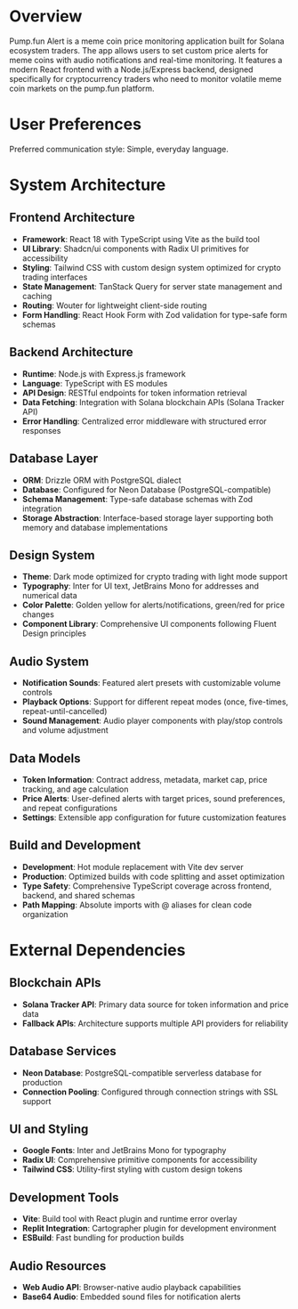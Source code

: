 # Overview

Pump.fun Alert is a meme coin price monitoring application built for Solana ecosystem traders. The app allows users to set custom price alerts for meme coins with audio notifications and real-time monitoring. It features a modern React frontend with a Node.js/Express backend, designed specifically for cryptocurrency traders who need to monitor volatile meme coin markets on the pump.fun platform.

# User Preferences

Preferred communication style: Simple, everyday language.

# System Architecture

## Frontend Architecture
- **Framework**: React 18 with TypeScript using Vite as the build tool
- **UI Library**: Shadcn/ui components with Radix UI primitives for accessibility
- **Styling**: Tailwind CSS with custom design system optimized for crypto trading interfaces
- **State Management**: TanStack Query for server state management and caching
- **Routing**: Wouter for lightweight client-side routing
- **Form Handling**: React Hook Form with Zod validation for type-safe form schemas

## Backend Architecture
- **Runtime**: Node.js with Express.js framework
- **Language**: TypeScript with ES modules
- **API Design**: RESTful endpoints for token information retrieval
- **Data Fetching**: Integration with Solana blockchain APIs (Solana Tracker API)
- **Error Handling**: Centralized error middleware with structured error responses

## Database Layer
- **ORM**: Drizzle ORM with PostgreSQL dialect
- **Database**: Configured for Neon Database (PostgreSQL-compatible)
- **Schema Management**: Type-safe database schemas with Zod integration
- **Storage Abstraction**: Interface-based storage layer supporting both memory and database implementations

## Design System
- **Theme**: Dark mode optimized for crypto trading with light mode support
- **Typography**: Inter for UI text, JetBrains Mono for addresses and numerical data
- **Color Palette**: Golden yellow for alerts/notifications, green/red for price changes
- **Component Library**: Comprehensive UI components following Fluent Design principles

## Audio System
- **Notification Sounds**: Featured alert presets with customizable volume controls
- **Playback Options**: Support for different repeat modes (once, five-times, repeat-until-cancelled)
- **Sound Management**: Audio player components with play/stop controls and volume adjustment

## Data Models
- **Token Information**: Contract address, metadata, market cap, price tracking, and age calculation
- **Price Alerts**: User-defined alerts with target prices, sound preferences, and repeat configurations
- **Settings**: Extensible app configuration for future customization features

## Build and Development
- **Development**: Hot module replacement with Vite dev server
- **Production**: Optimized builds with code splitting and asset optimization
- **Type Safety**: Comprehensive TypeScript coverage across frontend, backend, and shared schemas
- **Path Mapping**: Absolute imports with @ aliases for clean code organization

# External Dependencies

## Blockchain APIs
- **Solana Tracker API**: Primary data source for token information and price data
- **Fallback APIs**: Architecture supports multiple API providers for reliability

## Database Services
- **Neon Database**: PostgreSQL-compatible serverless database for production
- **Connection Pooling**: Configured through connection strings with SSL support

## UI and Styling
- **Google Fonts**: Inter and JetBrains Mono for typography
- **Radix UI**: Comprehensive primitive components for accessibility
- **Tailwind CSS**: Utility-first styling with custom design tokens

## Development Tools
- **Vite**: Build tool with React plugin and runtime error overlay
- **Replit Integration**: Cartographer plugin for development environment
- **ESBuild**: Fast bundling for production builds

## Audio Resources
- **Web Audio API**: Browser-native audio playback capabilities
- **Base64 Audio**: Embedded sound files for notification alerts